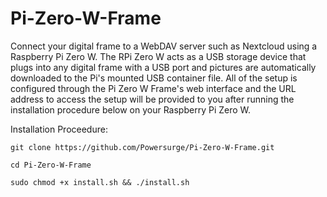 # Pi-Zero-W-Frame

Connect your digital frame to a WebDAV server such as Nextcloud using a Raspberry Pi Zero W. The RPi Zero W acts as a USB storage device that plugs into any digital frame with a USB port and pictures are automatically downloaded to the Pi's mounted USB container file. All of the setup is configured through the Pi Zero W Frame's web interface and the URL address to access the setup will be provided to you after running the installation procedure below on your Raspberry Pi Zero W.

Installation Proceedure:

    git clone https://github.com/Powersurge/Pi-Zero-W-Frame.git

    cd Pi-Zero-W-Frame

    sudo chmod +x install.sh && ./install.sh
